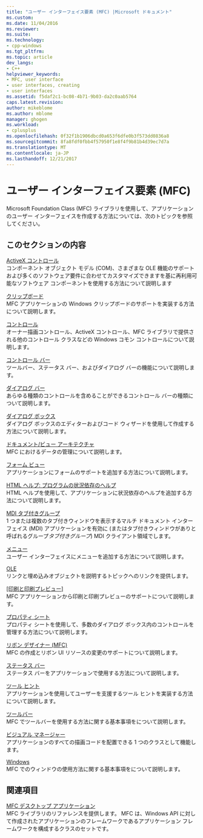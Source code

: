```yaml
---
title: "ユーザー インターフェイス要素 (MFC) |Microsoft ドキュメント"
ms.custom: 
ms.date: 11/04/2016
ms.reviewer: 
ms.suite: 
ms.technology:
- cpp-windows
ms.tgt_pltfrm: 
ms.topic: article
dev_langs:
- C++
helpviewer_keywords:
- MFC, user interface
- user interfaces, creating
- user interfaces
ms.assetid: f5daf2c1-bc08-4b71-9b03-da2c0aab5764
caps.latest.revision: 
author: mikeblome
ms.author: mblome
manager: ghogen
ms.workload:
- cplusplus
ms.openlocfilehash: 0f32f1b1906dbcd0a653f6dfe0b3f573dd0836a8
ms.sourcegitcommit: 8fa8fdf0fbb4f57950f1e8f4f9b81b4d39ec7d7a
ms.translationtype: MT
ms.contentlocale: ja-JP
ms.lasthandoff: 12/21/2017
---
```

# <a name="user-interface-elements-mfc"></a>ユーザー インターフェイス要素 (MFC)
Microsoft Foundation Class (MFC) ライブラリを使用して、アプリケーションのユーザー インターフェイスを作成する方法については、次のトピックを参照してください。  
  
## <a name="in-this-section"></a>このセクションの内容  
 [ActiveX コントロール](../mfc/activex-controls.md)  
 コンポーネント オブジェクト モデル (COM)、さまざまな OLE 機能のサポートおよび多くのソフトウェア要件に合わせてカスタマイズできますを基に再利用可能なソフトウェア コンポーネントを使用する方法について説明します  
  
 [クリップボード](../mfc/clipboard.md)  
 MFC アプリケーションの Windows クリップボードのサポートを実装する方法について説明します。  
  
 [コントロール](../mfc/controls-mfc.md)  
 オーナー描画コントロール、ActiveX コントロール、MFC ライブラリで提供される他のコントロール クラスなどの Windows コモン コントロールについて説明します。  
  
 [コントロール バー](../mfc/control-bars.md)  
 ツールバー、ステータス バー、およびダイアログ バーの機能について説明します。  
  
 [ダイアログ バー](../mfc/dialog-bars.md)  
 あらゆる種類のコントロールを含めることができるコントロール バーの種類について説明します。  
  
 [ダイアログ ボックス](../mfc/dialog-boxes.md)  
 ダイアログ ボックスのエディターおよびコード ウィザードを使用して作成する方法について説明します。  
  
 [ドキュメント/ビュー アーキテクチャ](../mfc/document-view-architecture.md)  
 MFC におけるデータの管理について説明します。  
  
 [フォーム ビュー](../mfc/form-views-mfc.md)  
 アプリケーションにフォームのサポートを追加する方法について説明します。  
  
 [HTML ヘルプ: プログラムの状況依存のヘルプ](../mfc/html-help-context-sensitive-help-for-your-programs.md)  
 HTML ヘルプを使用して、アプリケーションに状況依存のヘルプを追加する方法について説明します。  
  
 [MDI タブ付きグループ](../mfc/mdi-tabbed-groups.md)  
 1 つまたは複数のタブ付きウィンドウを表示するマルチ ドキュメント インターフェイス (MDI) アプリケーションを有効に (またはタブ付きウィンドウがありと呼ばれるグループ*タブ付きグループ*) MDI クライアント領域でします。  
  
 [メニュー](../mfc/menus-mfc.md)  
 ユーザー インターフェイスにメニューを追加する方法について説明します。  
  
 [OLE](../mfc/ole-mfc.md)  
 リンクと埋め込みオブジェクトを説明するトピックへのリンクを提供します。  
  
 [[印刷と印刷プレビュー]](../mfc/printing-and-print-preview.md)  
 MFC アプリケーションから印刷と印刷プレビューのサポートについて説明します。  
  
 [プロパティ シート](../mfc/property-sheets-mfc.md)  
 プロパティ シートを使用して、多数のダイアログ ボックス内のコントロールを管理する方法について説明します。  
  
 [リボン デザイナー (MFC)](../mfc/ribbon-designer-mfc.md)  
 MFC の作成とリボン UI リソースの変更のサポートについて説明します。  
  
 [ステータス バー](../mfc/status-bars.md)  
 ステータス バーをアプリケーションで使用する方法について説明します。  
  
 [ツール ヒント](../mfc/tool-tips.md)  
 アプリケーションを使用してユーザーを支援するツール ヒントを実装する方法について説明します。  
  
 [ツールバー](../mfc/toolbars.md)  
 MFC でツールバーを使用する方法に関する基本事項をについて説明します。  
  
 [ビジュアル マネージャー](../mfc/visualization-manager.md)  
 アプリケーションのすべての描画コードを配置できる 1 つのクラスとして機能します。  
  
 [Windows](../mfc/windows.md)  
 MFC でのウィンドウの使用方法に関する基本事項をについて説明します。  
  
## <a name="related-sections"></a>関連項目  
 [MFC デスクトップ アプリケーション](../mfc/mfc-desktop-applications.md)  
 MFC ライブラリのリファレンスを提供します。 MFC は、Windows API に対して作成されたアプリケーションのフレームワークであるアプリケーション フレームワークを構成するクラスのセットです。

